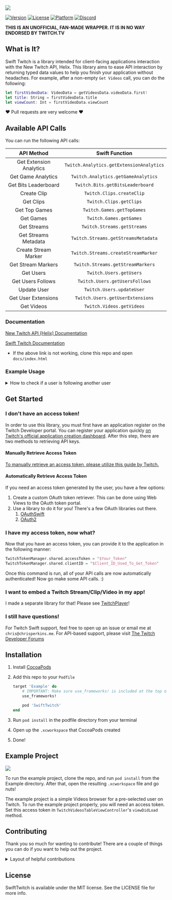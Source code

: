 ![](https://github.com/Chris-Perkins/SwiftTwitch/raw/master/Readme_Imgs/SwiftTwitch.jpg)

[![Version](https://img.shields.io/cocoapods/v/SwiftTwitch.svg?style=flat)](https://cocoapods.org/pods/SwiftTwitch)
[![License](https://img.shields.io/cocoapods/l/SwiftTwitch.svg?style=flat)](https://cocoapods.org/pods/SwiftTwitch)
[![Platform](https://img.shields.io/cocoapods/p/SwiftTwitch.svg?style=flat)](https://cocoapods.org/pods/SwiftTwitch)
[![Discord](https://img.shields.io/discord/325552783787032576.svg?label=support)](https://discord.gg/3vj5SnY)

**THIS IS AN UNOFFICIAL, FAN-MADE WRAPPER. IT IS IN NO WAY ENDORSED BY TWITCH.TV**

## What is It?

Swift Twitch is a library intended for client-facing applications interaction with the New Twitch API, Helix. This library aims to ease API interaction by returning typed data values to help you finish your application without headaches.
For example, after a non-empty `Get Videos` call, you can do the following:

```Swift
let firstVideoData: VideoData = getVideosData.videoData.first!
let title: String = firstVideoData.title
let viewCount: Int = firstVideoData.viewCount
```

❤️ Pull requests are very welcome ❤️

## Available API Calls

You can run the following API calls:

| API Method | Swift Function |  
|:-:|:-:|  
Get Extension Analytics | `Twitch.Analytics.getExtensionAnalytics`
Get Game Analytics | `Twitch.Analytics.getGameAnalytics`
Get Bits Leaderboard | `Twitch.Bits.getBitsLeaderboard`
Create Clip | `Twitch.Clips.createClip`
Get Clips | `Twitch.Clips.getClips`
Get Top Games | `Twitch.Games.getTopGames`
Get Games | `Twitch.Games.getGames`
Get Streams | `Twitch.Streams.getStreams`
Get Streams Metadata | `Twitch.Streams.getStreamsMetadata`
Create Stream Marker | `Twitch.Streams.createStreamMarker`
Get Stream Markers | `Twitch.Streams.getStreamMarkers`
Get Users | `Twitch.Users.getUsers`
Get Users Follows | `Twitch.Users.getUsersFollows`
Update User | `Twitch.Users.updateUser`
Get User Extensions | `Twitch.Users.getUserExtensions`
Get Videos | `Twitch.Videos.getVideos`

### Documentation

[New Twitch API (Helix) Documentation](https://dev.twitch.tv/docs/api/reference/)

[Swift Twitch Documentation](https://htmlpreview.github.io/?https://github.com/Chris-Perkins/SwiftTwitch/blob/master/docs/index.html)

* If the above link is not working, clone this repo and open `docs/index.html`

### Example Usage

<details>  
<summary>How to check if a user is following another user</summary>  

```Swift
import SwiftTwitch

class AwesomeClass {
    func spectacularFunction() {
        TwitchTokenManager.shared.accessToken = "$SomeValidToken"
        TwitchTokenManager.shared.clientID = "$ClientIDForAccessToken"

        let user1Id = "1234"
        let user2Id = "5678"
        Twitch.Users.getUsersFollows(followerId: user1Id, followedId: user2Id) { result in 
            switch result {
            case .success(let getUsersFollowsData):
                /* If the total = 1, we know that user1 is following user2 
                   as it is documented in the Twitch API docs. */
                if getUsersFollowsData.total == 1 {
                    print("User \(user1Id) is following user \(user2Id)!")
                } else {
                    print("User \(user1Id) is not following user \(user2Id)")
                }
            case .failure(let data, let response, let error):
                print("The API call failed! Unable to determine relationship.")
            }
        }
    }
}

```
</details>

## Get Started

### I don't have an access token!

In order to use this library, you must first have an application register on the Twitch Developer portal. You can register your application quickly [on Twitch's official application creation dashboard](https://glass.twitch.tv/console/apps/create). After this step, there are two methods to retrieving API keys.

#### Manually Retrieve Access Token

[To manually retrieve an access token, please utilize this guide by Twitch.](https://dev.twitch.tv/docs/authentication/getting-tokens-oauth/#oauth-implicit-code-flow)

#### Automatically Retrieve Access Token

If you need an access token generated by the user, you have a few options:

1. Create a custom OAuth token retriever. This can be done using Web Views to the OAuth token portal.  
1. Use a library to do it for you! There's a few OAuth libraries out there.
    1. [OAuthSwift](https://github.com/OAuthSwift/OAuthSwift)
    1. [OAuth2](https://github.com/p2/OAuth2)

### I have my access token, now what?

Now that you have an access token, you can provide it to the application in the following manner:

```Swift
TwitchTokenManager.shared.accessToken = "$Your_Token"
TwitchTokenManager.shared.clientID = "$Client_ID_Used_To_Get_Token"
```

Once this command is run, all of your API calls are now automatically authenticated! Now go make some API calls. :)

### I want to embed a Twitch Stream/Clip/Video in my app!

I made a separate library for that! Please see [TwitchPlayer](https://github.com/Chris-Perkins/TwitchPlayer)!

### I still have questions!

For Twitch Swift support, feel free to open up an issue or email me at `chris@chrisperkins.me`. For API-based support, please visit [The Twitch Developer Forums](https://discuss.dev.twitch.tv/)

## Installation

1. Install [CocoaPods](https://cocoapods.org)
1. Add this repo to your `Podfile`

	```ruby
	target 'Example' do
		# IMPORTANT: Make sure use_frameworks! is included at the top of the file
		use_frameworks!

		pod 'SwiftTwitch'
	end
	```
1. Run `pod install` in the podfile directory from your terminal
1. Open up the `.xcworkspace` that CocoaPods created
1. Done!

## Example Project

![](https://github.com/Chris-Perkins/SwiftTwitch/raw/master/Readme_Imgs/ExampleProject)

To run the example project, clone the repo, and run `pod install` from the Example directory. After that, open the resulting `.xcworkspace` file and go nuts!

The example project is a simple Videos browser for a pre-selected user on Twitch. To run the example project properly, you will need an access token. Set this access token in `TwitchVideosTableViewController`'s `viewDidLoad` method. 

## Contributing

Thank you so much for wanting to contribute! There are a couple of things you can do if you want to help out the project.

<details>
<summary>Layout of helpful contributions</summary>

- Helper functions for verbosity

	Examples: 
	* `getUserWithIDFollowers(_ userId: String)` to get the users that are following the user
	* `getUserWithIDFollowings(_ userId: String)` to get the users that are being followed by the user  
	
	Both of these functions are just wrapped around my pre-existing `getUsersFollows` method, but they make the code that uses them more explicit.
- Additional Documentation
	* Some documentation regarding the Helix API in this library is lacking. It would be awesome to have someone go back and double-check the functions as they use the library.
- Missing functions
	* Currently, we're missing the following Twitch API functions:
		* [Get User Active Extensions](https://dev.twitch.tv/docs/api/reference/#get-user-active-extensions)
		* [Update User Active Extensions](https://dev.twitch.tv/docs/api/reference/#update-user-extensions)

		I was actually unsure how to implement these nicely due to their weird way of indexing. If you know what to do, you would be an amazing help.

- Anything you think would be nice! I'll most likely agree with the user (you). 😊

</details>

## License

SwiftTwitch is available under the MIT license. See the LICENSE file for more info.

